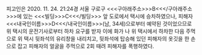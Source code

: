 피고인은 2020. 11. 24. 21:24경 서울 구로구 <<<구아래주소>>>B<<</구아래주소>>>에 있는 <<<빌딩>>>C<<</빌딩>>> 앞 도로에서 택시에 승차하였으나, 피해자 <<<내국인이름>>>D<<</내국인이름>>>(남, 34세)으로부터 예약된 것이었으므로 위 택시의 운전기사로부터 하차 요구를 받자 이에 화가 나 위 택시에서 하차한 다음 주먹으로 위 택시 뒷좌석의 유리창을 내리치고, 뒷좌석에 탑승해 있던 피해자의 옷깃을 한 손으로 잡고 피해자의 얼굴을 주먹으로 2회 때려 피해자를 폭행하였다.